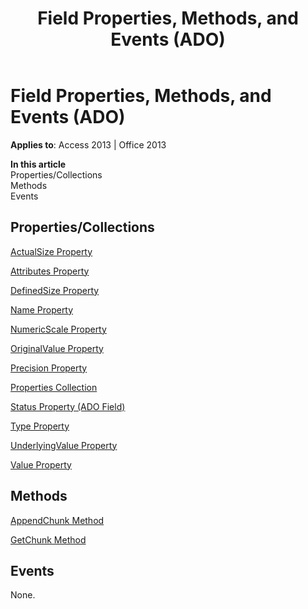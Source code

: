 ﻿---
title: Field Properties, Methods, and Events (ADO)
TOCTitle: Properties, Methods, and Events
ms:assetid: 41169853-7c6b-500e-df6b-cf7083a930a9
ms:mtpsurl: https://msdn.microsoft.com/library/JJ249186(v=office.15)
ms:contentKeyID: 48544444
ms.date: 09/18/2015
mtps_version: v=office.15
---

# Field Properties, Methods, and Events (ADO)


**Applies to**: Access 2013 | Office 2013

**In this article**  
Properties/Collections  
Methods  
Events  

## Properties/Collections

[ActualSize Property](actualsize-property-ado.md)

[Attributes Property](attributes-property-ado.md)

[DefinedSize Property](definedsize-property-ado.md)

[Name Property](name-property-ado.md)

[NumericScale Property](numericscale-property-ado.md)

[OriginalValue Property](originalvalue-property-ado.md)

[Precision Property](precision-property-ado.md)

[Properties Collection](properties-collection-ado.md)

[Status Property (ADO Field)](status-property-ado-field.md)

[Type Property](type-property-ado.md)

[UnderlyingValue Property](underlyingvalue-property-ado.md)

[Value Property](value-property-ado.md)

## Methods

[AppendChunk Method](appendchunk-method-ado.md)

[GetChunk Method](getchunk-method-ado.md)

## Events

None.

